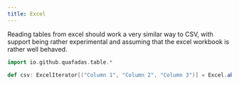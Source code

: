 ```yaml
---
title: Excel
---
```


Reading tables from excel should work a very similar way to CSV, with support being rather experimental and assuming that the excel workbook is rather well behaved.


```scala sc:nocompile
import io.github.quafadas.table.*

def csv: ExcelIterator[("Column 1", "Column 2", "Column 3")] = Excel.absolutePath("path/to/SimpleTable.xlsx", "Sheet1")
```